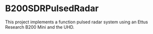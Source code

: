 # B200SDRPulsedRadar
This project implements a function pulsed radar system using an Ettus Research B200 Mini  and the UHD.
